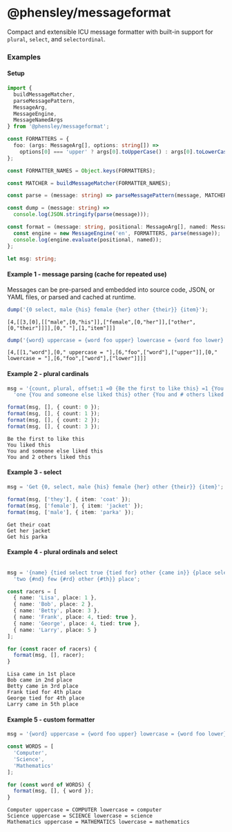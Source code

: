 # @phensley/messageformat

Compact and extensible ICU message formatter with built-in support for `plural`, `select`, and `selectordinal`.

### Examples

#### Setup

```typescript
import {
  buildMessageMatcher,
  parseMessagePattern,
  MessageArg,
  MessageEngine,
  MessageNamedArgs
} from '@phensley/messageformat';

const FORMATTERS = {
  foo: (args: MessageArg[], options: string[]) =>
    options[0] === 'upper' ? args[0].toUpperCase() : args[0].toLowerCase()
};

const FORMATTER_NAMES = Object.keys(FORMATTERS);

const MATCHER = buildMessageMatcher(FORMATTER_NAMES);

const parse = (message: string) => parseMessagePattern(message, MATCHER);

const dump = (message: string) =>
  console.log(JSON.stringify(parse(message)));

const format = (message: string, positional: MessageArg[], named: MessageNamedArgs = {}) => {
  const engine = new MessageEngine('en', FORMATTERS, parse(message));
  console.log(engine.evaluate(positional, named));
};

let msg: string;
```

#### Example 1 - message parsing (cache for repeated use)

Messages can be pre-parsed and embedded into source code, JSON, or YAML files, or parsed and cached at runtime.

```typescript
dump('{0 select, male {his} female {her} other {their}} {item}');
```
```
[4,[[3,[0],[["male",[0,"his"]],["female",[0,"her"]],["other",[0,"their"]]]],[0," "],[1,"item"]]]
```

```typescript
dump('{word} uppercase = {word foo upper} lowercase = {word foo lower}');
```

```
[4,[[1,"word"],[0," uppercase = "],[6,"foo",["word"],["upper"]],[0," lowercase = "],[6,"foo",["word"],["lower"]]]]
```

#### Example 2 - plural cardinals

```typescript
msg = '{count, plural, offset:1 =0 {Be the first to like this} =1 {You liked this} ' +
  'one {You and someone else liked this} other {You and # others liked this}}';

format(msg, [], { count: 0 });
format(msg, [], { count: 1 });
format(msg, [], { count: 2 });
format(msg, [], { count: 3 });
```

```
Be the first to like this
You liked this
You and someone else liked this
You and 2 others liked this
```

#### Example 3 - select

```typescript
msg = 'Get {0, select, male {his} female {her} other {their}} {item}';

format(msg, ['they'], { item: 'coat' });
format(msg, ['female'], { item: 'jacket' });
format(msg, ['male'], { item: 'parka' });
```

```
Get their coat
Get her jacket
Get his parka
```

#### Example 4 - plural ordinals and select


```typescript

msg = '{name} {tied select true {tied for} other {came in}} {place selectordinal one {#st} ' +
  'two {#nd} few {#rd} other {#th}} place';

const racers = [
  { name: 'Lisa', place: 1 },
  { name: 'Bob', place: 2 },
  { name: 'Betty', place: 3 },
  { name: 'Frank', place: 4, tied: true },
  { name: 'George', place: 4, tied: true },
  { name: 'Larry', place: 5 }
];

for (const racer of racers) {
  format(msg, [], racer);
}
```

```
Lisa came in 1st place
Bob came in 2nd place
Betty came in 3rd place
Frank tied for 4th place
George tied for 4th place
Larry came in 5th place
```

#### Example 5 - custom formatter

```typescript
msg = '{word} uppercase = {word foo upper} lowercase = {word foo lower}';

const WORDS = [
  'Computer',
  'Science',
  'Mathematics'
];

for (const word of WORDS) {
  format(msg, [], { word });
}
```

```
Computer uppercase = COMPUTER lowercase = computer
Science uppercase = SCIENCE lowercase = science
Mathematics uppercase = MATHEMATICS lowercase = mathematics
```
